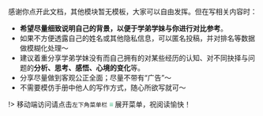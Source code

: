 感谢你点开此文档，其他模块暂无模板，大家可以自由发挥。但在写相关内容时：

* **希望尽量细致说明自己的背景，以便于学弟学妹与你进行对比参考**。
* 如果不方便透露自己的姓名或其他隐私信息，可以匿名投稿，并对排名等数据做模糊化处理～
* 建议着重分享学弟学妹没有而自己拥有的对某些经历的认知、对不同抉择与问题的**分析、思考、感悟、心境的变化**等。
* 分享尽量做到客观公正全面；尽量不带有“广告”～
* 不需要模仿手册中他人的写作方式，随心所欲写就可～


!> 移动端访问请点击`左下角菜单栏` <strong><font color="42B983"> ≡ </font> </strong>展开菜单，祝阅读愉快！
<br>